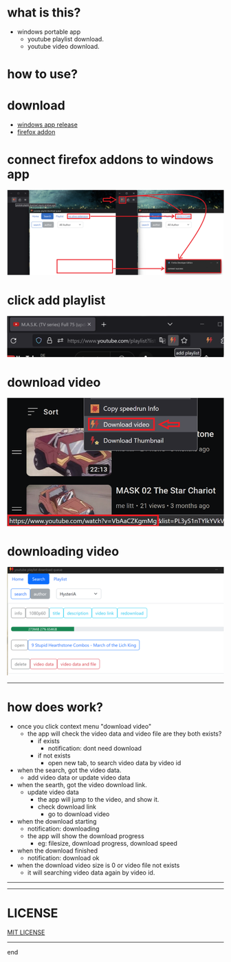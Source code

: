 
# what is this?
 - windows portable app
   - youtube playlist download.
   - youtube video download.

# how to use?

# download
- [windows app release](https://github.com/queue-download-youtube-playlist/queue-download-desktop/releases/latest)
- [firefox addon](https://addons.mozilla.org/en-US/firefox/addon/youtube-playlist-download/)

# connect firefox addons to windows app
![connect windows app](/image/connect_windows_app.png)

# click add playlist
![click_add_playlist_icon](/image/click_add_playlist_icon.png)

# download video
![click_download_video](/image/click_download_video.png)

# downloading video
![downloading video](/image/downloading_a_video.png)

---

# how does work?
- once you click context menu "download video"
   - the app will check the video data and video file are they both exists?
      - if exists
         - notification: dont need download
      - if not exists
         - open new tab, to search video data by video id
- when the search, got the video data.
   - add video data or update video data
- when the searth, got the video download link.
   - update video data
      - the app will jump to the video, and show it.
      - check download link
         - go to download video
- when the download starting
   - notification: downloading
   - the app will show the download progress
      - eg: filesize, download progress, download speed
- when the download finished
   - notification: download ok
- when the download video size is 0 or video file not exists
   - it will searching video data again by video id.


---

---

# LICENSE

[MIT LICENSE](https://github.com/queue-download-youtube-playlist/queue-download-desktop/blob/main/LICENSE)

---

end